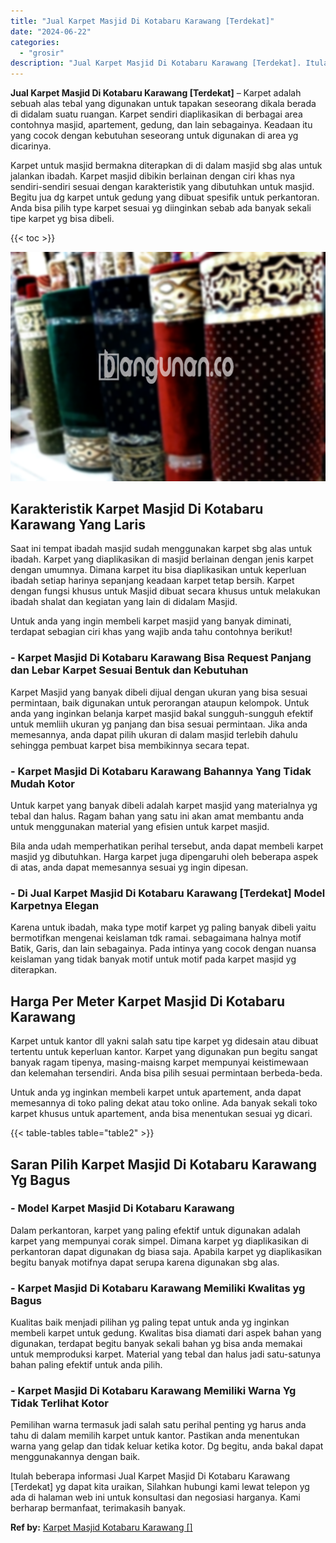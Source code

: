 ```yaml
---
title: "Jual Karpet Masjid Di Kotabaru Karawang [Terdekat]"
date: "2024-06-22"
categories: 
  - "grosir"
description: "Jual Karpet Masjid Di Kotabaru Karawang [Terdekat]. Itulah beberapa informasi Jual Karpet Masjid Di Kotabaru Karawang [Terdekat] yg dapat kita uraikan, Sil..."
---
```


**Jual Karpet Masjid Di Kotabaru Karawang \[Terdekat\]** – Karpet adalah sebuah alas tebal yang digunakan untuk tapakan seseorang dikala berada di didalam suatu ruangan. Karpet sendiri diaplikasikan di berbagai area contohnya masjid, apartement, gedung, dan lain sebagainya. Keadaan itu yang cocok dengan kebutuhan seseorang untuk digunakan di area yg dicarinya.

Karpet untuk masjid bermakna diterapkan di di dalam masjid sbg alas untuk jalankan ibadah. Karpet masjid dibikin berlainan dengan ciri khas nya sendiri-sendiri sesuai dengan karakteristik yang dibutuhkan untuk masjid. Begitu jua dg karpet untuk gedung yang dibuat spesifik untuk perkantoran. Anda bisa pilih type karpet sesuai yg diinginkan sebab ada banyak sekali tipe karpet yg bisa dibeli.

{{< toc >}}

![Jual Karpet Masjid Di Kotabaru Karawang [Terdekat]](/images/grosir-karpet-murah-52.png)

## Karakteristik Karpet Masjid Di Kotabaru Karawang Yang Laris

Saat ini tempat ibadah masjid sudah menggunakan karpet sbg alas untuk ibadah. Karpet yang diaplikasikan di masjid berlainan dengan jenis karpet dengan umumnya. Dimana karpet itu bisa diaplikasikan untuk keperluan ibadah setiap harinya sepanjang keadaan karpet tetap bersih. Karpet dengan fungsi khusus untuk Masjid dibuat secara khusus untuk melakukan ibadah shalat dan kegiatan yang lain di didalam Masjid.

Untuk anda yang ingin membeli karpet masjid yang banyak diminati, terdapat sebagian ciri khas yang wajib anda tahu contohnya berikut!

### \- Karpet Masjid Di Kotabaru Karawang Bisa Request Panjang dan Lebar Karpet Sesuai Bentuk dan Kebutuhan

Karpet Masjid yang banyak dibeli dijual dengan ukuran yang bisa sesuai permintaan, baik digunakan untuk perorangan ataupun kelompok. Untuk anda yang inginkan belanja karpet masjid bakal sungguh-sungguh efektif untuk memliih ukuran yg panjang dan bisa sesuai permintaan. Jika anda memesannya, anda dapat pilih ukuran di dalam masjid terlebih dahulu sehingga pembuat karpet bisa membikinnya secara tepat.

### \- Karpet Masjid Di Kotabaru Karawang Bahannya Yang Tidak Mudah Kotor

Untuk karpet yang banyak dibeli adalah karpet masjid yang materialnya yg tebal dan halus. Ragam bahan yang satu ini akan amat membantu anda untuk menggunakan material yang efisien untuk karpet masjid.

Bila anda udah memperhatikan perihal tersebut, anda dapat membeli karpet masjid yg dibutuhkan. Harga karpet juga dipengaruhi oleh beberapa aspek di atas, anda dapat memesannya sesuai yg ingin dipesan.

### \- Di Jual Karpet Masjid Di Kotabaru Karawang \[Terdekat\] Model Karpetnya Elegan

Karena untuk ibadah, maka type motif karpet yg paling banyak dibeli yaitu bermotifkan mengenai keislaman tdk ramai. sebagaimana halnya motif Batik, Garis, dan lain sebagainya. Pada intinya yang cocok dengan nuansa keislaman yang tidak banyak motif untuk motif pada karpet masjid yg diterapkan.

## Harga Per Meter Karpet Masjid Di Kotabaru Karawang

Karpet untuk kantor dll yakni salah satu tipe karpet yg didesain atau dibuat tertentu untuk keperluan kantor. Karpet yang digunakan pun begitu sangat banyak ragam tipenya, masing-maisng karpet mempunyai keistimewaan dan kelemahan tersendiri. Anda bisa pilih sesuai permintaan berbeda-beda.

Untuk anda yg inginkan membeli karpet untuk apartement, anda dapat memesannya di toko paling dekat atau toko online. Ada banyak sekali toko karpet khusus untuk apartement, anda bisa menentukan sesuai yg dicari.

{{< table-tables table="table2" >}}

## Saran Pilih Karpet Masjid Di Kotabaru Karawang Yg Bagus

### \- Model Karpet Masjid Di Kotabaru Karawang

Dalam perkantoran, karpet yang paling efektif untuk digunakan adalah karpet yang mempunyai corak simpel. Dimana karpet yg diaplikasikan di perkantoran dapat digunakan dg biasa saja. Apabila karpet yg diaplikasikan begitu banyak motifnya dapat serupa karena digunakan sbg alas.

### \- Karpet Masjid Di Kotabaru Karawang Memiliki Kwalitas yg Bagus

Kualitas baik menjadi pilihan yg paling tepat untuk anda yg inginkan membeli karpet untuk gedung. Kwalitas bisa diamati dari aspek bahan yang digunakan, terdapat begitu banyak sekali bahan yg bisa anda memakai untuk memproduksi karpet. Material yang tebal dan halus jadi satu-satunya bahan paling efektif untuk anda pilih.

### \- Karpet Masjid Di Kotabaru Karawang Memiliki Warna Yg Tidak Terlihat Kotor

Pemilihan warna termasuk jadi salah satu perihal penting yg harus anda tahu di dalam memilih karpet untuk kantor. Pastikan anda menentukan warna yang gelap dan tidak keluar ketika kotor. Dg begitu, anda bakal dapat menggunakannya dengan baik.

Itulah beberapa informasi Jual Karpet Masjid Di Kotabaru Karawang \[Terdekat\] yg dapat kita uraikan, Silahkan hubungi kami lewat telepon yg ada di halaman web ini untuk konsultasi dan negosiasi harganya. Kami berharap bermanfaat, terimakasih banyak.

**Ref by:**  [Karpet Masjid Kotabaru Karawang []](https://id.wikipedia.org/wiki/Karpet)
